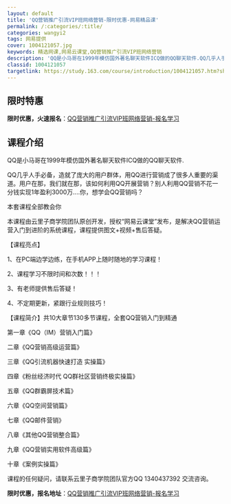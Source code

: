 ```yaml
---
layout: default
title: 'QQ营销推广引流VIP班网络营销-限时优惠-网易精品课'
permalink: /:categories/:title/
categories: wangyi2
tags: 网易提供
cover: 1004121057.jpg
keywords: 精选网课,网易云课堂,QQ营销推广引流VIP班网络营销
description: 'QQ是小马哥在1999年模仿国外著名聊天软件ICQ做的QQ聊天软件.QQ几乎人手必备，造就了庞大的用户群体，用QQ进行营'
classid: 1004121057
targetlink: https://study.163.com/course/introduction/1004121057.htm?share=1&shareId=1025206652&utm_campaign=share&utm_medium=iphoneShare&utm_source=&utm_u=1025206652
---
```


## 限时特惠

**限时优惠，火速报名**：[QQ营销推广引流VIP班网络营销-报名学习](https://study.163.com/course/introduction/1004121057.htm?share=1&shareId=1025206652&utm_campaign=share&utm_medium=iphoneShare&utm_source=&utm_u=1025206652)

## 课程介绍

QQ是小马哥在1999年模仿国外著名聊天软件ICQ做的QQ聊天软件.

QQ几乎人手必备，造就了庞大的用户群体，用QQ进行营销成了很多人重要的渠道。用户在那，我们就在那，该如何利用QQ开展营销？别人利用QQ营销不花一分钱实现1年盈利3000万....你，想学会QQ营销吗？

本套课程全部教会你

本课程由云里子商学院团队原创开发，授权“网易云课堂”发布，是解决QQ营销运营入门到进阶的系统课程，课程提供图文+视频+售后答疑。

【课程亮点】

1、在PC端边学边练，在手机APP上随时随地的学习课程！

2、课程学习不限时间和次数！！！

3、有老师提供售后答疑！

4、不定期更新，紧跟行业规则技巧！

【课程简介】共10大章节130多节课程，全套QQ营销入门到精通

第一章《QQ（IM）营销入门篇》

二章《QQ营销高级运营篇》 

三章《QQ引流机器快速打造 实操篇》  

四章《粉丝经济时代 QQ群社区营销终极实操篇》 

五章《QQ群霸屏技术篇》   

六章《QQ空间营销篇》 

七章《QQ邮件营销》 

八章《其他QQ营销整合篇》

九章《QQ营销实用软件高级篇》

十章《案例实操篇》

课程的任何疑问，请联系云里子商学院团队官方QQ 1340437392 交流咨询。

**限时优惠，报名地址**：[QQ营销推广引流VIP班网络营销-报名学习](https://study.163.com/course/introduction/1004121057.htm?share=1&shareId=1025206652&utm_campaign=share&utm_medium=iphoneShare&utm_source=&utm_u=1025206652)

